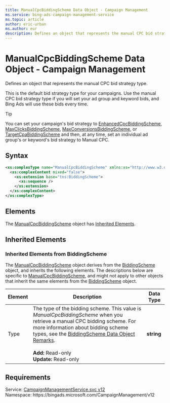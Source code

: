 ```yaml
---
title: ManualCpcBiddingScheme Data Object - Campaign Management
ms.service: bing-ads-campaign-management-service
ms.topic: article
author: eric-urban
ms.author: eur
description: Defines an object that represents the manual CPC bid strategy type.
---
```

# ManualCpcBiddingScheme Data Object - Campaign Management
Defines an object that represents the manual CPC bid strategy type. 

This is the default bid strategy type for your campaigns. Use the manual CPC bid strategy type if you will set your ad group and keyword bids, and Bing Ads will use these bids every time. 

> [!TIP]
> You can set your campaign's bid strategy to [EnhancedCpcBiddingScheme](enhancedcpcbiddingscheme.md), [MaxClicksBiddingScheme](maxclicksbiddingscheme.md), [MaxConversionsBiddingScheme](maxconversionsbiddingscheme.md), or [TargetCpaBiddingScheme](targetcpabiddingscheme.md) and then, at any time, set an individual ad group's or keyword's bid strategy to Manual CPC.

## Syntax
```xml
<xs:complexType name="ManualCpcBiddingScheme" xmlns:xs="http://www.w3.org/2001/XMLSchema">
  <xs:complexContent mixed="false">
    <xs:extension base="tns:BiddingScheme">
      <xs:sequence />
    </xs:extension>
  </xs:complexContent>
</xs:complexType>
```

## <a name="elements"></a>Elements

The [ManualCpcBiddingScheme](manualcpcbiddingscheme.md) object has [Inherited Elements](#inheritedelements).

## <a name="inheritedelements"></a>Inherited Elements

### <a name="inheritedelementsbiddingscheme"></a>Inherited Elements from BiddingScheme
The [ManualCpcBiddingScheme](manualcpcbiddingscheme.md) object derives from the [BiddingScheme](biddingscheme.md) object, and inherits the following elements. The descriptions below are specific to [ManualCpcBiddingScheme](manualcpcbiddingscheme.md), and might not apply to other objects that inherit the same elements from the [BiddingScheme](biddingscheme.md) object.  


|Element|Description|Data Type|
|-----------|---------------|-------------|
|<a name="type"></a>Type|The type of the bidding scheme. This value is *ManualCpcBiddingScheme* when you retrieve a manual CPC bidding scheme. For more information about bidding scheme types, see the [BiddingScheme Data Object Remarks](biddingscheme.md#remarks).<br/><br/>**Add:** Read-only<br/>**Update:** Read-only|**string**|

## Requirements
Service: [CampaignManagementService.svc v12](https://campaign.api.bingads.microsoft.com/Api/Advertiser/CampaignManagement/v12/CampaignManagementService.svc)  
Namespace: https\://bingads.microsoft.com/CampaignManagement/v12  

